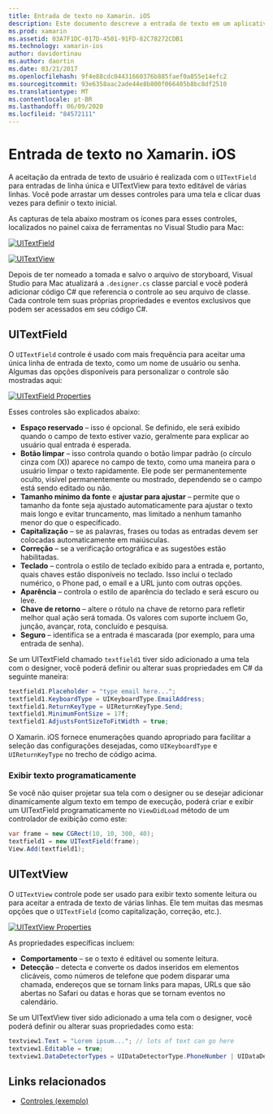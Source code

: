 ```yaml
---
title: Entrada de texto no Xamarin. iOS
description: Este documento descreve a entrada de texto em um aplicativo Xamarin. iOS. Ele aborda o uso de UITextField e UITextVIew de forma programática e no designer do iOS.
ms.prod: xamarin
ms.assetid: 03A7F1DC-017D-4501-91FD-82C78272CDB1
ms.technology: xamarin-ios
author: davidortinau
ms.author: daortin
ms.date: 03/21/2017
ms.openlocfilehash: 9f4e88cdc04431660376b885faef0a855e14efc2
ms.sourcegitcommit: 93e6358aac2ade44e8b800f066405b8bc8df2510
ms.translationtype: MT
ms.contentlocale: pt-BR
ms.lasthandoff: 06/09/2020
ms.locfileid: "84572111"
---
```

# <a name="text-input-in-xamarinios"></a>Entrada de texto no Xamarin. iOS

A aceitação da entrada de texto de usuário é realizada com o `UITextField` para entradas de linha única e UITextView para texto editável de várias linhas. Você pode arrastar um desses controles para uma tela e clicar duas vezes para definir o texto inicial.

As capturas de tela abaixo mostram os ícones para esses controles, localizados no painel caixa de ferramentas no Visual Studio para Mac:

 [![](text-input-images/image11a.png "UITextField")](text-input-images/image11a.png#lightbox)

 [![](text-input-images/image13a.png "UITextView")](text-input-images/image13a.png#lightbox)

Depois de ter nomeado a tomada e salvo o arquivo de storyboard, Visual Studio para Mac atualizará a `.designer.cs` classe parcial e você poderá adicionar código C# que referencia o controle ao seu arquivo de classe. Cada controle tem suas próprias propriedades e eventos exclusivos que podem ser acessados em seu código C#.

 <a name="UITextField"></a>

## <a name="uitextfield"></a>UITextField

O `UITextField` controle é usado com mais frequência para aceitar uma única linha de entrada de texto, como um nome de usuário ou senha. Algumas das opções disponíveis para personalizar o controle são mostradas aqui:

 [![](text-input-images/image15a.png "UITextField Properties")](text-input-images/image15a.png#lightbox)

Esses controles são explicados abaixo:

- **Espaço reservado** – isso é opcional. Se definido, ele será exibido quando o campo de texto estiver vazio, geralmente para explicar ao usuário qual entrada é esperada.
- **Botão limpar** – isso controla quando o botão limpar padrão (o círculo cinza com (X)) aparece no campo de texto, como uma maneira para o usuário limpar o texto rapidamente. Ele pode ser permanentemente oculto, visível permanentemente ou mostrado, dependendo se o campo está sendo editado ou não.
- **Tamanho mínimo da fonte** e **ajustar para ajustar** – permite que o tamanho da fonte seja ajustado automaticamente para ajustar o texto mais longo e evitar truncamento, mas limitado a nenhum tamanho menor do que o especificado.
- **Capitalização** – se as palavras, frases ou todas as entradas devem ser colocadas automaticamente em maiúsculas.
- **Correção** – se a verificação ortográfica e as sugestões estão habilitadas.
- **Teclado** – controla o estilo de teclado exibido para a entrada e, portanto, quais chaves estão disponíveis no teclado. Isso inclui o teclado numérico, o Phone pad, o email e a URL junto com outras opções.
- **Aparência** – controla o estilo de aparência do teclado e será escuro ou leve.
- **Chave de retorno** – altere o rótulo na chave de retorno para refletir melhor qual ação será tomada. Os valores com suporte incluem Go, junção, avançar, rota, concluído e pesquisa.
- **Seguro** – identifica se a entrada é mascarada (por exemplo, para uma entrada de senha).

Se um UITextField chamado `textfield1` tiver sido adicionado a uma tela com o designer, você poderá definir ou alterar suas propriedades em C# da seguinte maneira:

```csharp
textfield1.Placeholder = "type email here...";
textfield1.KeyboardType = UIKeyboardType.EmailAddress;
textfield1.ReturnKeyType = UIReturnKeyType.Send;
textfield1.MinimumFontSize = 17f;
textfield1.AdjustsFontSizeToFitWidth = true;
```

O Xamarin. iOS fornece enumerações quando apropriado para facilitar a seleção das configurações desejadas, como `UIKeyboardType` e `UIReturnKeyType` no trecho de código acima.

### <a name="display-text-programmatically"></a>Exibir texto programaticamente

Se você não quiser projetar sua tela com o designer ou se desejar adicionar dinamicamente algum texto em tempo de execução, poderá criar e exibir um UITextField programaticamente no `ViewDidLoad` método de um controlador de exibição como este:

```csharp
var frame = new CGRect(10, 10, 300, 40);
textfield1 = new UITextField(frame);
View.Add(textfield1);
```

 <a name="UITextView"></a>

## <a name="uitextview"></a>UITextView

O `UITextView` controle pode ser usado para exibir texto somente leitura ou para aceitar a entrada de texto de várias linhas. Ele tem muitas das mesmas opções que o `UITextField` (como capitalização, correção, etc.).

 [![](text-input-images/image16a.png "UITextView Properties")](text-input-images/image16a.png#lightbox)

As propriedades específicas incluem:

- **Comportamento** – se o texto é editável ou somente leitura.
- **Detecção** – detecta e converte os dados inseridos em elementos clicáveis, como números de telefone que podem disparar uma chamada, endereços que se tornam links para mapas, URLs que são abertas no Safari ou datas e horas que se tornam eventos no calendário.

Se um UITextView tiver sido adicionado a uma tela com o designer, você poderá definir ou alterar suas propriedades como esta:

```csharp
textview1.Text = "Lorem ipsum..."; // lots of text can go here
textview1.Editable = true;
textview1.DataDetectorTypes = UIDataDetectorType.PhoneNumber | UIDataDetectorType.Link;
```

## <a name="related-links"></a>Links relacionados

- [Controles (exemplo)](https://docs.microsoft.com/samples/xamarin/ios-samples/controls)
